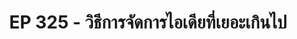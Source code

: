 ---
title: 'EP 325 - วิธีการจัดการไอเดียที่เยอะเกินไป'
description: ''
reference: https://soundcloud.com/missiontothemoon/ep-325
---